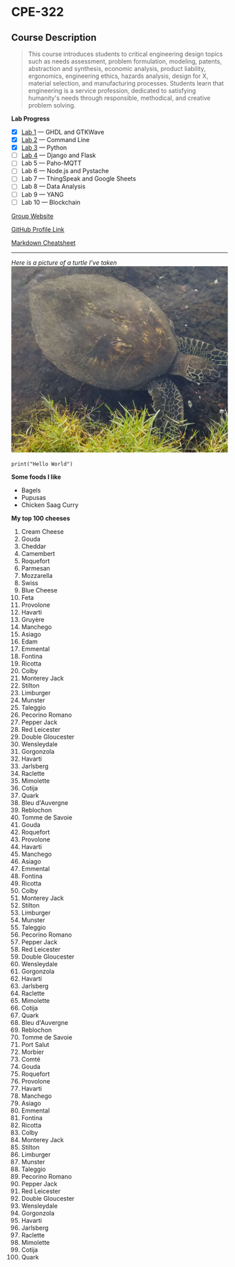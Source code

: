 # CPE-322
## Course Description
> This course introduces students to critical engineering design topics such as needs assessment, problem formulation, modeling, patents, abstraction and synthesis, economic analysis, product liability, ergonomics, engineering ethics, hazards analysis, design for X, material selection, and manufacturing processes. Students learn that engineering is a service profession, dedicated to satisfying humanity's needs through responsible, methodical, and creative problem solving.

**Lab Progress**
- [x] [Lab 1](https://github.com/ARTorres22/CPE-322/blob/main/labs/Lab%201.md) — GHDL and GTKWave
- [x] [Lab 2](https://github.com/ARTorres22/CPE-322/blob/main/labs/Lab%202.md) — Command Line
- [x] [Lab 3](https://github.com/ARTorres22/CPE-322/blob/main/labs/Lab%203.md) — Python
- [ ] [Lab 4](https://github.com/ARTorres22/CPE-322/blob/main/labs/Lab%204.md) — Django and Flask
- [ ] Lab 5 — Paho-MQTT
- [ ] Lab 6 — Node.js and Pystache
- [ ] Lab 7 — ThingSpeak and Google Sheets
- [ ] Lab 8 — Data Analysis
- [ ] Lab 9 — YANG
- [ ] Lab 10 — Blockchain

[Group Website](https://sites.google.com/stevens.edu/cpe322group19/home)

[GitHub Profile Link](https://github.com/ARTorres22)

[Markdown Cheatsheet](https://www.markdownguide.org/cheat-sheet/)

---

*Here is a picture of a turtle I've taken*
![example image](image1.jpg)

`print("Hello World")`

**Some foods I like**
- Bagels
- Pupusas
- Chicken Saag Curry

**My top 100 cheeses**
1. Cream Cheese
2. Gouda
3. Cheddar
4. Camembert
5. Roquefort
6. Parmesan
7. Mozzarella
8. Swiss
9. Blue Cheese
10. Feta
11. Provolone
12. Havarti
13. Gruyère
14. Manchego
15. Asiago
16. Edam
17. Emmental
18. Fontina
19. Ricotta
20. Colby
21. Monterey Jack
22. Stilton
23. Limburger
24. Munster
25. Taleggio
26. Pecorino Romano
27. Pepper Jack
28. Red Leicester
29. Double Gloucester
30. Wensleydale
31. Gorgonzola
32. Havarti
33. Jarlsberg
34. Raclette
35. Mimolette
36. Cotija
37. Quark
38. Bleu d'Auvergne
39. Reblochon
40. Tomme de Savoie
41. Gouda
42. Roquefort
43. Provolone
44. Havarti
45. Manchego
46. Asiago
47. Emmental
48. Fontina
49. Ricotta
50. Colby
51. Monterey Jack
52. Stilton
53. Limburger
54. Munster
55. Taleggio
56. Pecorino Romano
57. Pepper Jack
58. Red Leicester
59. Double Gloucester
60. Wensleydale
61. Gorgonzola
62. Havarti
63. Jarlsberg
64. Raclette
65. Mimolette
66. Cotija
67. Quark
68. Bleu d'Auvergne
69. Reblochon
70. Tomme de Savoie
71. Port Salut
72. Morbier
73. Comté
74. Gouda
75. Roquefort
76. Provolone
77. Havarti
78. Manchego
79. Asiago
80. Emmental
81. Fontina
82. Ricotta
83. Colby
84. Monterey Jack
85. Stilton
86. Limburger
87. Munster
88. Taleggio
89. Pecorino Romano
90. Pepper Jack
91. Red Leicester
92. Double Gloucester
93. Wensleydale
94. Gorgonzola
95. Havarti
96. Jarlsberg
97. Raclette
98. Mimolette
99. Cotija
100. Quark
